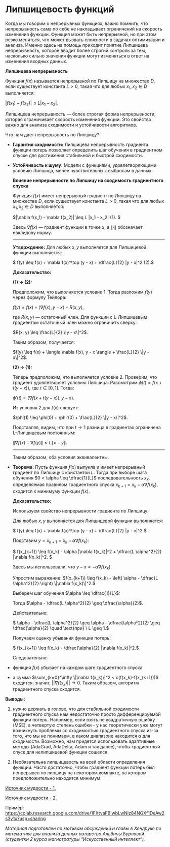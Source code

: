 # Липшицевость функций

Когда мы говорим о непрерывных функциях, важно помнить, что непрерывность сама по себе не накладывает ограничений на скорость изменения функции. Функция может быть непрерывной, но при этом резко меняться, что может вызвать сложности в задачах оптимизации и анализа. Именно здесь на помощь приходит понятие Липшицева непрерывность, которое вводит более строгий контроль за тем, насколько сильно значения функции могут изменяться в ответ на изменения входных данных.

 

**Липшицева непрерывность**

Функция $f(x)$ называется непрерывной по Липшицу на множестве $D$, если существует константа $L>0$, такая что для любых $x_1, x_2 \in D$ выполняется:

$|f(x_1) - f(x_2)| \leq L |x_1 - x_2|.$

Липшицева непрерывность — более строгая форма непрерывности, которая ограничивает скорость изменения функции. Это свойство важно для анализа сходимости и устойчивости алгоритмов.

Что нам дает непрерывность по Липшицу?

- **Гарантия сходимости:** Липшицева непрерывность градиента функции потерь позволяет определить шаг обучения в градиентном спуске для достижения стабильной и быстрой сходимости.


- **Устойчивость к шуму:** Модели с функциями, удовлетворяющими условию Липшица, менее чувствительны к выбросам в данных.

  
  **Влияние непрерывности по Липшицу на сходимость градиентного спуска**

  Функция $f(x)$ имеет непрерывный градиент по Липшицу на множестве $D$, если существует константа $L > 0$, такая что для любых $x_1, x_2 \in D$ выполняется:

  $\|\nabla f(x_1) - \nabla f(x_2)\| \leq L \|x_1 - x_2\|    (1).  $

  Здесь $\nabla f(x)$ — градиент функции в точке $x$, а $\|\cdot\|$ обозначает евклидову норму.

  
  
  ---

  **Утверждение:** Для любых $x, y$ выполняется для Липшицевой функции выполняется:

  $  f(y) \leq f(x) + \nabla f(x)^\top (y - x) + \dfrac{L}{2} \|y - x\|^2   (2).$

  
   **Доказательство:**

  **(1) → (2):**

  Предположим, что выполняется условие 1. Тогда разложим $f(y)$ через формулу Тейлора:

   $f(y) = f(x) + \langle \nabla f(x), y - x \rangle + R(x, y)$, 

  где $R(x,y$) — остаточный член. Для функции с L-Липшицевым градиентом остаточный член можно ограничить сверху:

   $R(x, y) \leq \frac{L}{2} \|y - x\|^2$. 

  Таким образом, получается:

   $f(y) \leq f(x) + \langle \nabla f(x), y - x \rangle + \frac{L}{2} \|y - x\|^2$. 

  **(2) → (1):**

  Теперь предположим, что выполняется условие 2. Проверим, что градиент удовлетворяет условию Липшица: Рассмотрим $\phi(t) = f(x + t (y - x))$, где $t \in [0, 1]$. Тогда:

   $\phi'(t) = \langle \nabla f(x + t(y - x)), y - x \rangle.$ 

  Из условия 2 для $f(x)$ следует:

   $\phi(1) \leq \phi(0) + \phi'(0) + \frac{L}{2} \|y - x\|^2$. 

  Подставляя, видим, что при $t \to 1$ разница в градиентах ограничена L-Липшицевым постоянным:

   $\|\nabla f(x) - \nabla f(y)\| \leq L \|x - y\|$. 

  ---

   

  Таким образом, оба условия эквивалентны.
- 
  **Теорема:** Пусть функция $f(x)$ выпукла и имеет непрерывный градиент по Липшицу с константой $L$. Тогда при выборе шага обучения $0 < \alpha \leq \dfrac{1}{L}$ последовательность ${x_k}$, определяемая правилом градиентного спуска $x_{k+1} = x_k - \alpha \nabla f(x_k)$, сходится к минимуму функции $f(x)$.

  **Доказательство:**

  Используем свойство непрерывности градиента по Липшицу:

  Для любых $x, y$ выполняется для Липшицевой функции выполняется:

  $  f(y) \leq f(x) + \nabla f(x)^\top (y - x) + \dfrac{L}{2} \|y - x\|^2.$

  Подставим $y = x_{k+1} = x_k - \alpha \nabla f(x_k)$:

  $  f(x_{k+1}) \leq f(x_k) - \alpha \|\nabla f(x_k)\|^2 + \dfrac{L \alpha^2}{2} \|\nabla f(x_k)\|^2.  $

  Здесь мы использовали, что $y - x = -\alpha \nabla f(x_k)$.

  Упростим выражение: $f(x_{k+1}) \leq f(x_k) - \left( \alpha - \dfrac{L \alpha^2}{2} \right) \|\nabla f(x_k)\|^2.$

  Выберем шаг обучения $\alpha \leq \dfrac{1}{L}$:

  Тогда $\alpha - \dfrac{L \alpha^2}{2} \geq \dfrac{\alpha}{2}$.

  Действительно:

  $  \alpha - \dfrac{L \alpha^2}{2} \geq \alpha - \dfrac{\alpha^2}{2} \geq \dfrac{\alpha}{2} \quad \text{при} \ L \geq 1.$

  Получаем оценку убывания функции потерь:

  $   f(x_{k+1}) \leq f(x_k) - \dfrac{\alpha}{2} \|\nabla f(x_k)\|^2.$

  Следовательно:
-  функция $f(x)$ убывает на каждом шаге градиентного спуска
- а сумма $\sum_{k=0}^\infty \|\nabla f(x_k)\|^2 < c(f(x_k)-f(x_{k+1}))$ сходится, значит, $||\nabla f(x_k)||\to 0$. Таким образом, алгоритм градиентного спуска сходится.


**Выводы:** 

1) нужно держать в голове, что для стабильной сходимости градиентного спуска нам недостаточно просто дифференцируемой функции потерь. Например, если взять не квадратичную ошибку (MSE), а четвертую степень ошибки - у нас теоретически уже могут возникнуть проблемы со сходимостью градиентного спуска из-за того, что мы не понимаем, в каком диапазоне находится $\alpha$ для сходимости. Возможно, нам придется использовать адаптивные методы (AdaGrad, AdaDelta, Adam и так далее), чтобы градиентный спуск для нелипшицевой функции сошелся.

2) Необязательна липшицевость на всей области определения функции. Часто достаточно, чтобы градиент функции потерь был непрерывен по липшицу на некотором компакте, на котором предположительно находится минимум.


[Источник мудрости - 1.](http://www.machinelearning.ru/wiki/images/archive/3/34/20140423115800!Rodomanov-fast-gradient-methods.pdf)

[Источник мудрости - 2.](https://education.yandex.ru/handbook/ml/article/shodimost-sgd) 


Пример: <https://colab.research.google.com/drive/1FXtvaFBiwbLwNIz84NGXf1DeAw2s3y1u?usp=sharing> 


*Материал подготовлен по мотивам обсуждений и главы в Хендбуке по математике для анализа данных авторства Альбины Бурловой (студентки 2 курса магистратуры “Искусственный интеллект“).*
